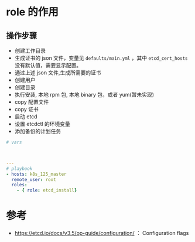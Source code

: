 
# role 的作用


## 操作步骤
* 创建工作目录
* 生成证书的 json 文件，变量见 `defaults/main.yml` ，其中 `etcd_cert_hosts` 没有默认值，需要显示配置。
* 通过上述 json 文件,生成所需要的证书
* 创建用户
* 创建目录
* 执行安装, 本地 rpm 包, 本地 binary 包，或者 yum(暂未实现)
* copy 配置文件
* copy 证书
* 启动 etcd
* 设置 etcdctl 的环境变量
* 添加备份的计划任务

```yaml
# vars



---
# playbook
- hosts: k8s_125_master
  remote_user: root
  roles:
    - { role: etcd_install}
```


# 参考

* https://etcd.io/docs/v3.5/op-guide/configuration/ ： Configuration flags